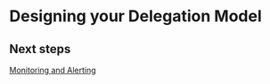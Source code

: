 # Designing your Delegation Model

## Next steps
[Monitoring and Alerting](https://github.com/nmcgregor/Azure-Security/blob/master/4.3-Monitoring-and-Alerting.md)
